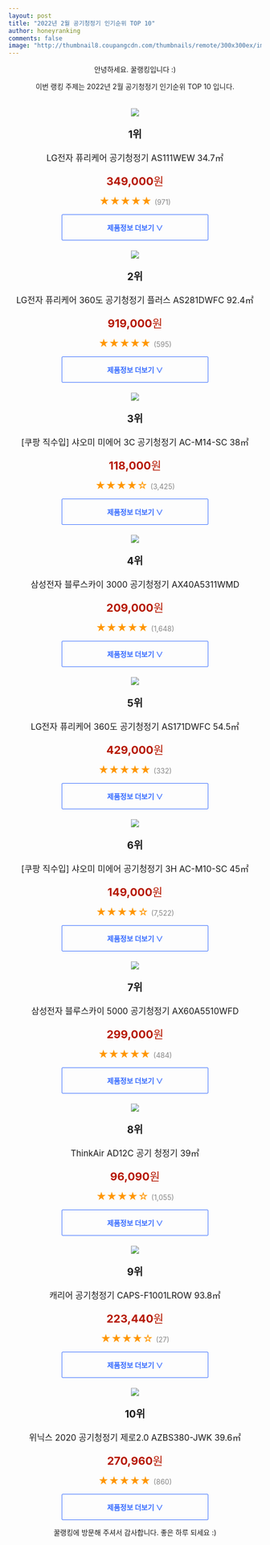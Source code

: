 ```yaml
--- 
layout: post 
title: "2022년 2월 공기청정기 인기순위 TOP 10" 
author: honeyranking 
comments: false 
image: "http://thumbnail8.coupangcdn.com/thumbnails/remote/300x300ex/image/product/image/vendoritem/2019/02/21/3378093737/d43f6972-e6af-4600-81b6-27438b81130c.jpg" 
--- 
```

<p style="text-align: center;">안녕하세요. 꿀랭킹입니다 :)</p> <p style="text-align: center;">이번 랭킹 주제는 2022년 2월 공기청정기 인기순위 TOP 10 입니다.</p><center><img src="http://thumbnail8.coupangcdn.com/thumbnails/remote/300x300ex/image/product/image/vendoritem/2019/02/21/3378093737/d43f6972-e6af-4600-81b6-27438b81130c.jpg" style="margin-top:20px" /></center> <p style="text-align: center; font-size: 20px"><b>1위</b></p> <p style="text-align: center; font-size: 17px">LG전자 퓨리케어 공기청정기 AS111WEW 34.7㎡</p> <p style="text-align: center;"><span style="color: #b61800; font-size: 22px;"><b>349,000</b>원</span></p> <p style="text-align: center;"><span style="color: #ff9600; font-size: 20px;">★★★★★ </span><span style="color: #878787;">(971)</span></p> <center><a href="https://link.coupang.com/a/jhDzZ"> <div style="font-size: 14px; display: inline-block; padding: 15px 90px; color: #346aff; border-radius: 2px; border: 1px solid #346aff; cursor: pointer;"><b>제품정보 더보기 &or;</b></div> </a></center><center><img src="http://thumbnail10.coupangcdn.com/thumbnails/remote/300x300ex/image/retail/images/2021/01/07/9/3/7739b313-51c9-4e17-bf10-47d95c453416.jpg" style="margin-top:20px" /></center> <p style="text-align: center; font-size: 20px"><b>2위</b></p> <p style="text-align: center; font-size: 17px">LG전자 퓨리케어 360도 공기청정기 플러스 AS281DWFC 92.4㎡</p> <p style="text-align: center;"><span style="color: #b61800; font-size: 22px;"><b>919,000</b>원</span></p> <p style="text-align: center;"><span style="color: #ff9600; font-size: 20px;">★★★★★ </span><span style="color: #878787;">(595)</span></p> <center><a href="https://link.coupang.com/a/jhDz0"> <div style="font-size: 14px; display: inline-block; padding: 15px 90px; color: #346aff; border-radius: 2px; border: 1px solid #346aff; cursor: pointer;"><b>제품정보 더보기 &or;</b></div> </a></center><center><img src="http://thumbnail10.coupangcdn.com/thumbnails/remote/300x300ex/image/retail/images/59261743035700-f7aa3c9d-300a-435b-b953-3c2dfe675d46.jpg" style="margin-top:20px" /></center> <p style="text-align: center; font-size: 20px"><b>3위</b></p> <p style="text-align: center; font-size: 17px">[쿠팡 직수입] 샤오미 미에어 3C 공기청정기 AC-M14-SC 38㎡</p> <p style="text-align: center;"><span style="color: #b61800; font-size: 22px;"><b>118,000</b>원</span></p> <p style="text-align: center;"><span style="color: #ff9600; font-size: 20px;">★★★★☆ </span><span style="color: #878787;">(3,425)</span></p> <center><a href="https://link.coupang.com/a/jhDz1"> <div style="font-size: 14px; display: inline-block; padding: 15px 90px; color: #346aff; border-radius: 2px; border: 1px solid #346aff; cursor: pointer;"><b>제품정보 더보기 &or;</b></div> </a></center><center><img src="http://thumbnail10.coupangcdn.com/thumbnails/remote/300x300ex/image/vendor_inventory/007c/85d9d47c877881b84f5e6d2a77f65ec835d92666f6bdaee792a3602ca049.jpg" style="margin-top:20px" /></center> <p style="text-align: center; font-size: 20px"><b>4위</b></p> <p style="text-align: center; font-size: 17px">삼성전자 블루스카이 3000 공기청정기 AX40A5311WMD</p> <p style="text-align: center;"><span style="color: #b61800; font-size: 22px;"><b>209,000</b>원</span></p> <p style="text-align: center;"><span style="color: #ff9600; font-size: 20px;">★★★★★ </span><span style="color: #878787;">(1,648)</span></p> <center><a href="https://link.coupang.com/a/jhDz3"> <div style="font-size: 14px; display: inline-block; padding: 15px 90px; color: #346aff; border-radius: 2px; border: 1px solid #346aff; cursor: pointer;"><b>제품정보 더보기 &or;</b></div> </a></center><center><img src="http://thumbnail7.coupangcdn.com/thumbnails/remote/300x300ex/image/retail/images/2021/01/15/17/3/5637c7ec-3462-41e8-b273-a0a52a9a9ef4.jpg" style="margin-top:20px" /></center> <p style="text-align: center; font-size: 20px"><b>5위</b></p> <p style="text-align: center; font-size: 17px">LG전자 퓨리케어 360도 공기청정기 AS171DWFC 54.5㎡</p> <p style="text-align: center;"><span style="color: #b61800; font-size: 22px;"><b>429,000</b>원</span></p> <p style="text-align: center;"><span style="color: #ff9600; font-size: 20px;">★★★★★ </span><span style="color: #878787;">(332)</span></p> <center><a href="https://link.coupang.com/a/jhDz5"> <div style="font-size: 14px; display: inline-block; padding: 15px 90px; color: #346aff; border-radius: 2px; border: 1px solid #346aff; cursor: pointer;"><b>제품정보 더보기 &or;</b></div> </a></center><center><img src="http://thumbnail6.coupangcdn.com/thumbnails/remote/300x300ex/image/retail/images/64804248138479-b0158f6e-435e-45e3-970b-756da5015317.jpg" style="margin-top:20px" /></center> <p style="text-align: center; font-size: 20px"><b>6위</b></p> <p style="text-align: center; font-size: 17px">[쿠팡 직수입] 샤오미 미에어 공기청정기 3H AC-M10-SC 45㎡</p> <p style="text-align: center;"><span style="color: #b61800; font-size: 22px;"><b>149,000</b>원</span></p> <p style="text-align: center;"><span style="color: #ff9600; font-size: 20px;">★★★★☆ </span><span style="color: #878787;">(7,522)</span></p> <center><a href="https://link.coupang.com/a/jhDz6"> <div style="font-size: 14px; display: inline-block; padding: 15px 90px; color: #346aff; border-radius: 2px; border: 1px solid #346aff; cursor: pointer;"><b>제품정보 더보기 &or;</b></div> </a></center><center><img src="http://thumbnail9.coupangcdn.com/thumbnails/remote/300x300ex/image/rs_quotation_api/ovnpsodo/bc631e03f7b5483b91459f76c929b75d.jpg" style="margin-top:20px" /></center> <p style="text-align: center; font-size: 20px"><b>7위</b></p> <p style="text-align: center; font-size: 17px">삼성전자 블루스카이 5000 공기청정기 AX60A5510WFD</p> <p style="text-align: center;"><span style="color: #b61800; font-size: 22px;"><b>299,000</b>원</span></p> <p style="text-align: center;"><span style="color: #ff9600; font-size: 20px;">★★★★★ </span><span style="color: #878787;">(484)</span></p> <center><a href="https://link.coupang.com/a/jhDz7"> <div style="font-size: 14px; display: inline-block; padding: 15px 90px; color: #346aff; border-radius: 2px; border: 1px solid #346aff; cursor: pointer;"><b>제품정보 더보기 &or;</b></div> </a></center><center><img src="http://thumbnail8.coupangcdn.com/thumbnails/remote/300x300ex/image/retail/images/832263115995537-f149ef1e-4291-4e4c-b197-b49ba7c85d27.jpg" style="margin-top:20px" /></center> <p style="text-align: center; font-size: 20px"><b>8위</b></p> <p style="text-align: center; font-size: 17px">ThinkAir AD12C 공기 청정기 39㎡</p> <p style="text-align: center;"><span style="color: #b61800; font-size: 22px;"><b>96,090</b>원</span></p> <p style="text-align: center;"><span style="color: #ff9600; font-size: 20px;">★★★★☆ </span><span style="color: #878787;">(1,055)</span></p> <center><a href="https://link.coupang.com/a/jhDz8"> <div style="font-size: 14px; display: inline-block; padding: 15px 90px; color: #346aff; border-radius: 2px; border: 1px solid #346aff; cursor: pointer;"><b>제품정보 더보기 &or;</b></div> </a></center><center><img src="http://thumbnail10.coupangcdn.com/thumbnails/remote/300x300ex/image/retail/images/140046362033553-1d0c6efc-aa36-4932-b6e6-b97bb06411b2.png" style="margin-top:20px" /></center> <p style="text-align: center; font-size: 20px"><b>9위</b></p> <p style="text-align: center; font-size: 17px">캐리어 공기청정기 CAPS-F1001LROW 93.8㎡</p> <p style="text-align: center;"><span style="color: #b61800; font-size: 22px;"><b>223,440</b>원</span></p> <p style="text-align: center;"><span style="color: #ff9600; font-size: 20px;">★★★★☆ </span><span style="color: #878787;">(27)</span></p> <center><a href="https://link.coupang.com/a/jhDz9"> <div style="font-size: 14px; display: inline-block; padding: 15px 90px; color: #346aff; border-radius: 2px; border: 1px solid #346aff; cursor: pointer;"><b>제품정보 더보기 &or;</b></div> </a></center><center><img src="http://thumbnail9.coupangcdn.com/thumbnails/remote/300x300ex/image/retail/images/516934578781447-41a921db-27b0-43b8-8a22-d86c691d7173.jpg" style="margin-top:20px" /></center> <p style="text-align: center; font-size: 20px"><b>10위</b></p> <p style="text-align: center; font-size: 17px">위닉스 2020 공기청정기 제로2.0 AZBS380-JWK 39.6㎡</p> <p style="text-align: center;"><span style="color: #b61800; font-size: 22px;"><b>270,960</b>원</span></p> <p style="text-align: center;"><span style="color: #ff9600; font-size: 20px;">★★★★★ </span><span style="color: #878787;">(860)</span></p> <center><a href="https://link.coupang.com/a/jhDAb"> <div style="font-size: 14px; display: inline-block; padding: 15px 90px; color: #346aff; border-radius: 2px; border: 1px solid #346aff; cursor: pointer;"><b>제품정보 더보기 &or;</b></div> </a></center> <p style="text-align: center;">꿀랭킹에 방문해 주셔서 감사합니다. 좋은 하루 되세요 :)</p>
